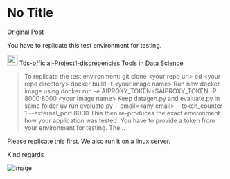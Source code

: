 # No Title

[Original Post](https://discourse.onlinedegree.iitm.ac.in/t/171141/326)

<p>You have to replicate this test environment for testing.</p>
<aside class="quote quote-modified" data-post="316" data-topic="171141">
  <div class="title">
    <div class="quote-controls"></div>
    <img alt="" width="24" height="24" src="https://dub1.discourse-cdn.com/flex013/user_avatar/discourse.onlinedegree.iitm.ac.in/carlton/48/56317_2.png" class="avatar">
    <a href="https://discourse.onlinedegree.iitm.ac.in/t/tds-official-project1-discrepencies/171141/316">Tds-official-Project1-discrepencies</a> <a class="badge-category__wrapper " href="/c/courses/tds-kb/34"><span data-category-id="34" style="--category-badge-color: #0088CC; --category-badge-text-color: #FFFFFF; --parent-category-badge-color: #3AB54A;" data-parent-category-id="9" data-drop-close="true" class="badge-category --has-parent" title="This category is created to address subject-specific queries related to Tools in Data Science"><span class="badge-category__name">Tools in Data Science</span></span></a>
  </div>
  <blockquote>
    To replicate the test environment: 
git clone &lt;your repo url&gt; 
cd &lt;your repo directory&gt; 
docker build -t &lt;your image name&gt; 
Run new docker image using 
docker run -e AIPROXY_TOKEN=$AIPROXY_TOKEN -P 8000:8000 &lt;your image name&gt; 
Keep datagen.py and evaluate.py in same folder 
uv run evaluate.py --email=&lt;any email&gt; --token_counter 1 --external_port 8000 
This then re-produces the exact environment how your application was  tested. 
You have to provide a token from your environment for testing. 
The…
  </blockquote>
</aside>

<p>Please replicate this first. We also run it on a linux server.</p>
<p>Kind regards</p>

![Image](https://dub1.discourse-cdn.com/flex013/user_avatar/discourse.onlinedegree.iitm.ac.in/carlton/48/56317_2.png)
